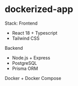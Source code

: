 # dockerized-app

Stack:
Frontend
- React 18 + Typescript
- Tailwind CSS
  
Backend
- Node.js + Express
- PostgreSQL
- Prisma ORM

Docker + Docker Compose
